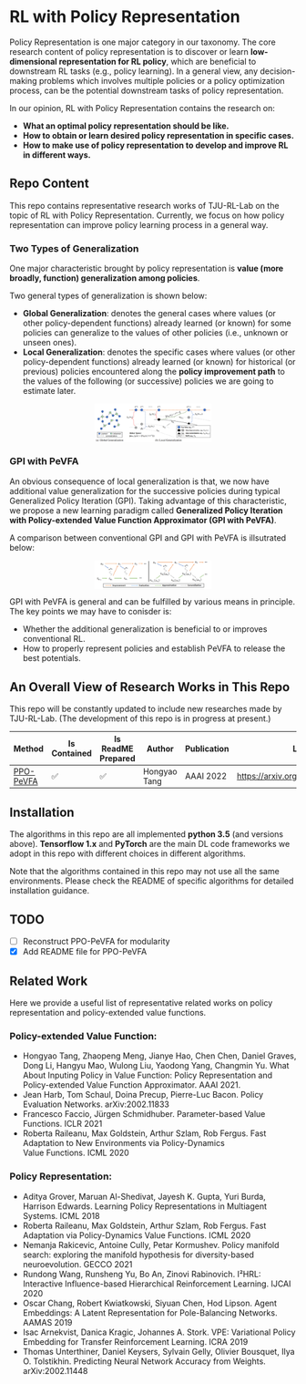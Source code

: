 # RL with Policy Representation

Policy Representation is one major category in our taxonomy. 
The core research content of policy representation is to discover or learn **low-dimensional representation for RL policy**, which are beneficial to downstream RL tasks (e.g., policy learning).
In a general view, any decision-making problems which involves multiple policies or a policy optimization process, can be the potential downstream tasks of policy representation.

In our opinion, RL with Policy Representation contains the research on:
- **What an optimal policy representation should be like.**
- **How to obtain or learn desired policy representation in specific cases.**
- **How to make use of policy representation to develop and improve RL in different ways.**

## Repo Content

This repo contains representative research works of TJU-RL-Lab on the topic of RL with Policy Representation.
Currently, we focus on how policy representation can improve policy learning process in a general way.

### Two Types of Generalization

One major characteristic brought by policy representation is **value (more broadly, function) generalization among policies**.

Two general types of generalization is shown below:
- **Global Generalization**: denotes the general cases where values (or other policy-dependent functions) already learned (or known) for some policies can generalize to the values of other policies (i.e., unknown or unseen ones).
- **Local Generalization**: denotes the specific cases where values (or other policy-dependent functions) already learned (or known) for historical (or previous) policies encountered along the **policy improvement path** to the values of the following (or successive) policies we are going to estimate later.

<div align=center><img align="center" src="./../assets/pr_readme_figs/policy_generalization.png" alt="policy_generalization" style="zoom:20%;" /></div>

### GPI with PeVFA

An obvious consequence of local generalization is that, we now have additional value generalization for the successive policies during typical Generalized Policy Iteration (GPI).
Taking advantage of this characteristic, we propose a new learning paradigm called **Generalized Policy Iteration with Policy-extended Value Function Approximator (GPI with PeVFA)**.

A comparison between conventional GPI and GPI with PeVFA is illsutrated below:

<div align=center><img align="center" src="./../assets/pr_readme_figs/GPI_with_PeVFA.png" alt="GPI-with-PeVFA" style="zoom:20%;" /></div>

GPI with PeVFA is general and can be fulfilled by various means in principle. The key points we may have to conisder is:
- Whether the additional generalization is beneficial to or improves conventional RL.
- How to properly represent policies and establish PeVFA to release the best potentials. 

## An Overall View of Research Works in This Repo  

This repo will be constantly updated to include new researches made by TJU-RL-Lab. 
(The development of this repo is in progress at present.)

| Method | Is Contained | Is ReadME Prepared | Author | Publication | Link |
| ------ | --- | --- | ------ | ------ | ------ |
| [PPO-PeVFA](./Policy-based_RL_with_PeVFA/PPO-PeVFA) | ✅ | ✅ | Hongyao Tang  | AAAI 2022 | https://arxiv.org/abs/2010.09536 |


## Installation

The algorithms in this repo are all implemented **python 3.5** (and versions above). **Tensorflow 1.x** and **PyTorch** are the main DL code frameworks we adopt in this repo with different choices in different algorithms.

Note that the algorithms contained in this repo may not use all the same environments. Please check the README of specific algorithms for detailed installation guidance.

## TODO
- [ ] Reconstruct PPO-PeVFA for modularity
- [x] Add README file for PPO-PeVFA

## Related Work

Here we provide a useful list of representative related works on policy representation and policy-extended value functions.

### Policy-extended Value Function:
- Hongyao Tang, Zhaopeng Meng, Jianye Hao, Chen Chen, Daniel Graves, Dong Li, Hangyu Mao, Wulong Liu, Yaodong Yang, Changmin Yu. What About Inputing Policy in Value Function: Policy Representation and Policy-extended Value Function Approximator. AAAI 2021.
- Jean Harb, Tom Schaul, Doina Precup, Pierre-Luc Bacon. Policy Evaluation Networks. arXiv:2002.11833
- Francesco Faccio, Jürgen Schmidhuber. Parameter-based Value Functions. ICLR 2021
- Roberta Raileanu, Max Goldstein, Arthur Szlam, Rob Fergus. Fast Adaptation to New Environments via Policy-Dynamics Value Functions. ICML 2020

### Policy Representation:
- Aditya Grover, Maruan Al-Shedivat, Jayesh K. Gupta, Yuri Burda, Harrison Edwards. Learning Policy Representations in Multiagent Systems. ICML 2018
- Roberta Raileanu, Max Goldstein, Arthur Szlam, Rob Fergus. Fast Adaptation via Policy-Dynamics Value Functions. ICML 2020
- Nemanja Rakicevic, Antoine Cully, Petar Kormushev. Policy manifold search: exploring the manifold hypothesis for diversity-based neuroevolution. GECCO 2021
- Rundong Wang, Runsheng Yu, Bo An, Zinovi Rabinovich. I²HRL: Interactive Influence-based Hierarchical Reinforcement Learning. IJCAI 2020
- Oscar Chang, Robert Kwiatkowski, Siyuan Chen, Hod Lipson. Agent Embeddings: A Latent Representation for Pole-Balancing Networks. AAMAS 2019
- Isac Arnekvist, Danica Kragic, Johannes A. Stork. VPE: Variational Policy Embedding for Transfer Reinforcement Learning. ICRA 2019
- Thomas Unterthiner, Daniel Keysers, Sylvain Gelly, Olivier Bousquet, Ilya O. Tolstikhin. Predicting Neural Network Accuracy from Weights. arXiv:2002.11448


